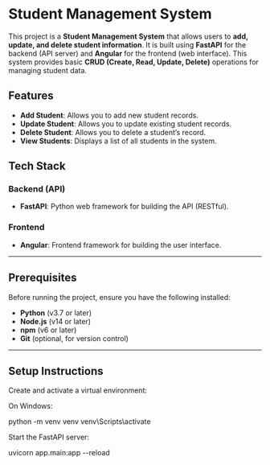 # Student Management System

This project is a **Student Management System** that allows users to **add, update, and delete student information**. It is built using **FastAPI** for the backend (API server) and **Angular** for the frontend (web interface). This system provides basic **CRUD (Create, Read, Update, Delete)** operations for managing student data.

## Features

- **Add Student**: Allows you to add new student records.
- **Update Student**: Allows you to update existing student records.
- **Delete Student**: Allows you to delete a student’s record.
- **View Students**: Displays a list of all students in the system.

## Tech Stack

### Backend (API)
- **FastAPI**: Python web framework for building the API (RESTful).

### Frontend
- **Angular**: Frontend framework for building the user interface.

---

## Prerequisites

Before running the project, ensure you have the following installed:

- **Python** (v3.7 or later)
- **Node.js** (v14 or later)
- **npm** (v6 or later)
- **Git** (optional, for version control)

---

## Setup Instructions

Create and activate a virtual environment:

On Windows:

python -m venv venv
venv\Scripts\activate


Start the FastAPI server:

uvicorn app.main:app --reload


